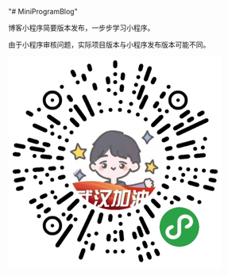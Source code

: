 "# MiniProgramBlog" 

博客小程序简要版本发布，一步步学习小程序。

由于小程序审核问题，实际项目版本与小程序发布版本可能不同。

<img src="images/miniprogram.png" title="小程序体验版二维码" alt="小程序体验版二维码">